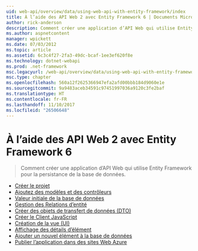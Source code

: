 ```yaml
---
uid: web-api/overview/data/using-web-api-with-entity-framework/index
title: À l’aide des API Web 2 avec Entity Framework 6 | Documents Microsoft
author: rick-anderson
description: Comment créer une application d’API Web qui utilise Entity Framework pour la persistance de la base de données.
ms.author: aspnetcontent
manager: wpickett
ms.date: 07/03/2012
ms.topic: article
ms.assetid: 6c3c4f27-2fa3-49dc-bcaf-1ee3ef620f8e
ms.technology: dotnet-webapi
ms.prod: .net-framework
msc.legacyurl: /web-api/overview/data/using-web-api-with-entity-framework
msc.type: chapter
ms.openlocfilehash: 560a12f2625366947efa2afd00bbb184d9060e1e
ms.sourcegitcommit: 9a9483aceb34591c97451997036a9120c3fe2baf
ms.translationtype: HT
ms.contentlocale: fr-FR
ms.lasthandoff: 11/10/2017
ms.locfileid: "26506648"
---
```

<a name="using-web-api-2-with-entity-framework-6"></a>À l’aide des API Web 2 avec Entity Framework 6
====================
> Comment créer une application d’API Web qui utilise Entity Framework pour la persistance de la base de données.


- [Créer le projet](part-1.md)
- [Ajoutez des modèles et des contrôleurs](part-2.md)
- [Valeur initiale de la base de données](part-3.md)
- [Gestion des Relations d’entité](part-4.md)
- [Créer des objets de transfert de données (DTO)](part-5.md)
- [Créer le Client JavaScript](part-6.md)
- [Création de la vue (UI)](part-7.md)
- [Affichage des détails d’élément](part-8.md)
- [Ajouter un nouvel élément à la base de données](part-9.md)
- [Publier l’application dans des sites Web Azure](part-10.md)
